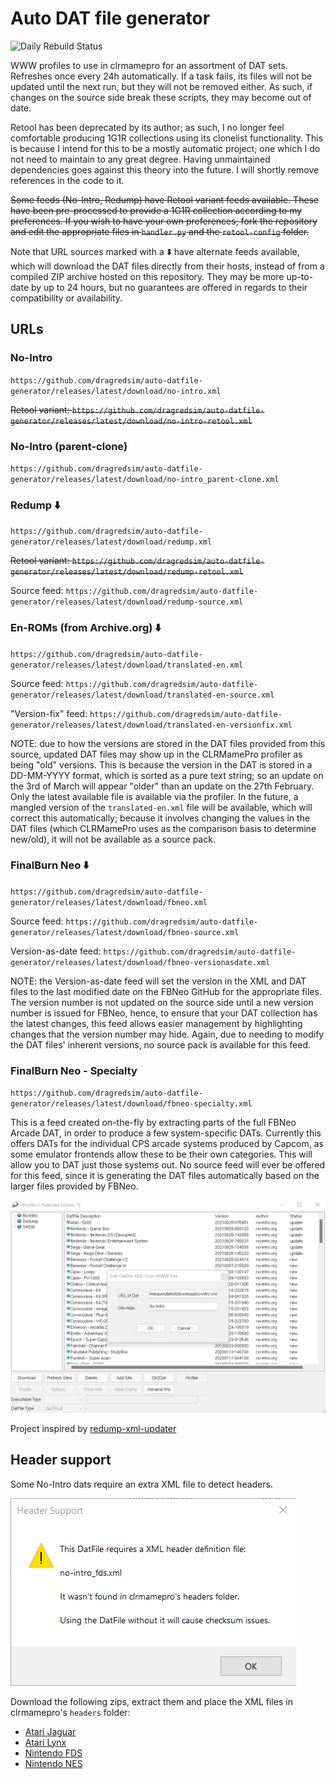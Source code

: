 # Auto DAT file generator

![Daily Rebuild Status](https://github.com/dragredsim/auto-datfile-generator/actions/workflows/daily-rebuild.yml/badge.svg)

WWW profiles to use in clrmamepro for an assortment of DAT sets.
Refreshes once every 24h automatically. If a task fails, its files will not be updated until the next run, but they will not be removed either. As such, if changes on the source side break these scripts, they may become out of date.

Retool has been deprecated by its author; as such, I no longer feel comfortable producing 1G1R collections using its clonelist functionality. This is because I intend for this to be a mostly automatic project; one which I do not need to maintain to any great degree. Having unmaintained dependencies goes against this theory into the future. I will shortly remove references in the code to it.

~~Some feeds (No-Intro, Redump) have Retool variant feeds available. These have been pre-processed to provide a 1G1R collection according to my preferences. If you wish to have your own preferences, fork the repository and edit the appropriate files in `handler.py` and the `retool-config` folder.~~

Note that URL sources marked with a ⬇️ have alternate feeds available, which will download the DAT files directly from their hosts, instead of from a compiled ZIP archive hosted on this repository. They may be more up-to-date by up to 24 hours, but no guarantees are offered in regards to their compatibility or availability.

## URLs

### No-Intro

`https://github.com/dragredsim/auto-datfile-generator/releases/latest/download/no-intro.xml`

~~Retool variant: `https://github.com/dragredsim/auto-datfile-generator/releases/latest/download/no-intro-retool.xml`~~

### No-Intro (parent-clone)

`https://github.com/dragredsim/auto-datfile-generator/releases/latest/download/no-intro_parent-clone.xml`

### Redump ⬇️

`https://github.com/dragredsim/auto-datfile-generator/releases/latest/download/redump.xml`

~~Retool variant: `https://github.com/dragredsim/auto-datfile-generator/releases/latest/download/redump-retool.xml`~~

Source feed: `https://github.com/dragredsim/auto-datfile-generator/releases/latest/download/redump-source.xml`

### En-ROMs (from Archive.org) ⬇️

`https://github.com/dragredsim/auto-datfile-generator/releases/latest/download/translated-en.xml`

Source feed: `https://github.com/dragredsim/auto-datfile-generator/releases/latest/download/translated-en-source.xml`

"Version-fix" feed: `https://github.com/dragredsim/auto-datfile-generator/releases/latest/download/translated-en-versionfix.xml`

NOTE: due to how the versions are stored in the DAT files provided from this source, updated DAT files may show up in the CLRMamePro profiler as being "old" versions. This is because the version in the DAT is stored in a DD-MM-YYYY format, which is sorted as a pure text string; so an update on the 3rd of March will appear "older" than an update on the 27th February. Only the latest available file is available via the profiler. In the future, a mangled version of the `translated-en.xml` file will be available, which will correct this automatically; because it involves changing the values in the DAT files (which CLRMamePro uses as the comparison basis to determine new/old), it will not be available as a source pack.

### FinalBurn Neo ⬇️

`https://github.com/dragredsim/auto-datfile-generator/releases/latest/download/fbneo.xml`

Source feed: `https://github.com/dragredsim/auto-datfile-generator/releases/latest/download/fbneo-source.xml`

Version-as-date feed: `https://github.com/dragredsim/auto-datfile-generator/releases/latest/download/fbneo-versionasdate.xml`

NOTE: the Version-as-date feed will set the version in the XML and DAT files to the last modified date on the FBNeo GitHub for the appropriate files. The version number is not updated on the source side until a new version number is issued for FBNeo, hence, to ensure that your DAT collection has the latest changes, this feed allows easier management by highlighting changes that the version number may hide. Again, due to needing to modify the DAT files' inherent versions, no source pack is available for this feed.

### FinalBurn Neo - Specialty

`https://github.com/dragredsim/auto-datfile-generator/releases/latest/download/fbneo-specialty.xml`

This is a feed created on-the-fly by extracting parts of the full FBNeo Arcade DAT, in order to produce a few system-specific DATs. Currently this offers DATs for the individual CPS arcade systems produced by Capcom, as some emulator frontends allow these to be their own categories. This will allow you to DAT just those systems out. No source feed will ever be offered for this feed, since it is generating the DAT files automatically based on the larger files provided by FBNeo.

<!--- currently disabled

### Hardware Target Game Database

`https://github.com/hugo19941994/auto-datfile-generator/releases/latest/download/smdb.xml`

### Custom dats.site

`https://github.com/hugo19941994/auto-datfile-generator/releases/latest/download/dats-site.xml`

--->

![clrmamepro screenshot](./img/clrmamepro.png)

Project inspired by [redump-xml-updater](https://github.com/bilakispa/redump-xml-updater)

## Header support

Some No-Intro dats require an extra XML file to detect headers.

![clrmamepro header warning screenshot](./img/headers.png)

Download the following zips, extract them and place the XML files in clrmamepro's `headers` folder:

- [Atari Jaguar](https://datomatic.no-intro.org/stuff/header_a7800.zip)
- [Atari Lynx](https://datomatic.no-intro.org/stuff/header_lynx.zip)
- [Nintendo FDS](https://datomatic.no-intro.org/stuff/header_fds.zip)
- [Nintendo NES](https://datomatic.no-intro.org/stuff/header_nes.zip)
